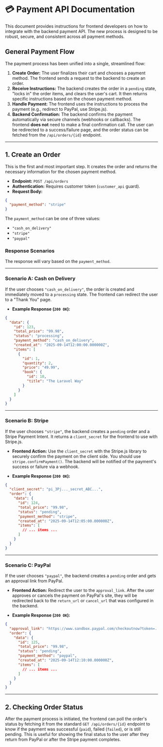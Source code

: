 # 💳 Payment API Documentation

This document provides instructions for frontend developers on how to integrate with the backend payment API. The new process is designed to be robust, secure, and consistent across all payment methods.

## General Payment Flow

The payment process has been unified into a single, streamlined flow:

1.  **Create Order:** The user finalizes their cart and chooses a payment method. The frontend sends a request to the backend to create an order.
2.  **Receive Instructions:** The backend creates the order in a `pending` state, "locks in" the order items, and clears the user's cart. It then returns specific instructions based on the chosen payment method.
3.  **Handle Payment:** The frontend uses the instructions to process the payment (e.g., redirect to PayPal, use Stripe.js).
4.  **Backend Confirmation:** The backend confirms the payment automatically via secure channels (webhooks or callbacks). The frontend **does not** need to make a final confirmation call. The user can be redirected to a success/failure page, and the order status can be fetched from the `/api/orders/{id}` endpoint.

---

## 1. Create an Order

This is the first and most important step. It creates the order and returns the necessary information for the chosen payment method.

-   **Endpoint:** `POST /api/orders`
-   **Authentication:** Requires customer token (`customer_api` guard).
-   **Request Body:**

```json
{
  "payment_method": "stripe"
}
```

The `payment_method` can be one of three values:
-   `"cash_on_delivery"`
-   `"stripe"`
-   `"paypal"`

### Response Scenarios

The response will vary based on the `payment_method`.

---

### Scenario A: Cash on Delivery

If the user chooses `"cash_on_delivery"`, the order is created and immediately moved to a `processing` state. The frontend can redirect the user to a "Thank You" page.

-   **Example Response (`200 OK`):**

```json
{
  "data": {
    "id": 123,
    "total_price": "99.98",
    "status": "processing",
    "payment_method": "cash_on_delivery",
    "created_at": "2025-09-14T12:00:00.000000Z",
    "items": [
      {
        "id": 1,
        "quantity": 2,
        "price": "49.99",
        "book": {
          "id": 10,
          "title": "The Laravel Way"
        }
      }
    ]
  }
}
```

---

### Scenario B: Stripe

If the user chooses `"stripe"`, the backend creates a `pending` order and a Stripe Payment Intent. It returns a `client_secret` for the frontend to use with Stripe.js.

-   **Frontend Action:** Use the `client_secret` with the Stripe.js library to securely confirm the payment on the client side. You should use `stripe.confirmPayment()`. The backend will be notified of the payment's success or failure via a webhook.

-   **Example Response (`200 OK`):**

```json
{
  "client_secret": "pi_3Pj..._secret_ABC...",
  "order": {
    "data": {
      "id": 124,
      "total_price": "99.98",
      "status": "pending",
      "payment_method": "stripe",
      "created_at": "2025-09-14T12:05:00.000000Z",
      "items": [
        // ... items ...
      ]
    }
  }
}
```

---

### Scenario C: PayPal

If the user chooses `"paypal"`, the backend creates a `pending` order and gets an approval link from PayPal.

-   **Frontend Action:** Redirect the user to the `approval_link`. After the user approves or cancels the payment on PayPal's site, they will be redirected back to the `return_url` or `cancel_url` that was configured in the backend.

-   **Example Response (`200 OK`):**

```json
{
  "approval_link": "https://www.sandbox.paypal.com/checkoutnow?token=...",
  "order": {
    "data": {
      "id": 125,
      "total_price": "99.98",
      "status": "pending",
      "payment_method": "paypal",
      "created_at": "2025-09-14T12:10:00.000000Z",
      "items": [
        // ... items ...
      ]
    }
  }
}
```

---

## 2. Checking Order Status

After the payment process is initiated, the frontend can poll the order's status by fetching it from the standard `GET /api/orders/{id}` endpoint to know if the payment was successful (`paid`), failed (`failed`), or is still pending. This is useful for showing the final status to the user after they return from PayPal or after the Stripe payment completes.